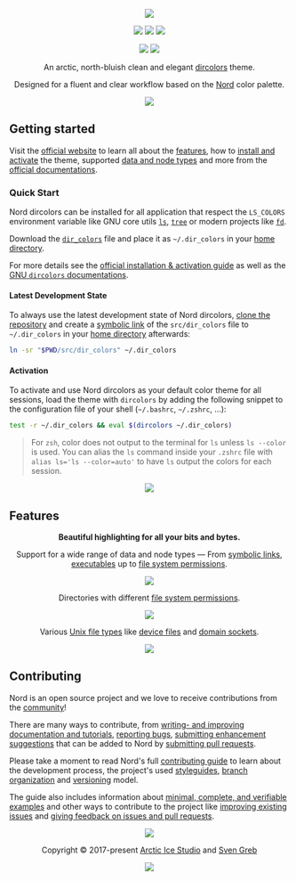 <p align="center"><a href="https://www.nordtheme.com/ports/dircolors" target="_blank"><img src="https://raw.githubusercontent.com/arcticicestudio/nord-docs/develop/assets/images/ports/dircolors/repository-hero.svg?sanitize=true"/></a></p>

<p align="center"><a href="https://github.com/arcticicestudio/nord-dircolors/releases/latest"><img src="https://img.shields.io/github/release/arcticicestudio/nord-dircolors.svg?style=flat-square&label=Release&logo=github&logoColor=eceff4&colorA=4c566a&colorB=88c0d0"/></a> <a href="https://www.nordtheme.com/docs/ports/dircolors"><img src="https://img.shields.io/github/release/arcticicestudio/nord-dircolors.svg?style=flat-square&label=Docs&colorA=4c566a&colorB=88c0d0&logo=data%3Aimage%2Fsvg%2Bxml%3Bbase64%2CPHN2ZyB4bWxucz0iaHR0cDovL3d3dy53My5vcmcvMjAwMC9zdmciIHdpZHRoPSIxNiIgaGVpZ2h0PSIxNiI%2BCiAgICA8cGF0aCBmaWxsPSIjZDhkZWU5IiBkPSJNMTMuNzQ2IDIuODEzYS42Ny42NyAwIDAgMC0uNTU5LS4xMzNMOCAzLjg0OGwtNS4xODgtMS4xOGEuNjY5LjY2OSAwIDAgMC0uNTcuMTMzLjY3Ny42NzcgMCAwIDAtLjI0Mi41MzF2OC4xMzNjLS4wMDguMzIuMjEuNTk4LjUyLjY2OGw1LjMzMiAxLjE5OWguMjk2bDUuMzMyLTEuMmEuNjY4LjY2OCAwIDAgMCAuNTItLjY2N1YzLjMzMmEuNjU5LjY1OSAwIDAgMC0uMjU0LS41MnpNMy4zMzIgNC4xNjhsNCAuODk4djYuNzY2bC00LS44OTh6bTkuMzM2IDYuNzY2bC00IC44OThWNS4wNjZsNC0uODk4em0wIDAiLz4KPC9zdmc%2BCg%3D%3D"/></a> <a href="https://github.com/arcticicestudio/nord-dircolors/blob/develop/CHANGELOG.md#050"><img src="https://img.shields.io/github/release/arcticicestudio/nord-dircolors.svg?style=flat-square&label=Changelog&logo=github&logoColor=eceff4&colorA=4c566a&colorB=88c0d0"/></a></p>

<p align="center"><a href="https://github.com/arcticicestudio/styleguide-markdown/releases/latest" target="_blank"><img src="https://img.shields.io/github/release/arcticicestudio/styleguide-markdown.svg?style=flat-square&label=Markdown%20Style%20Guide&colorA=4c566a&colorB=88c0d0&logo=data%3Aimage%2Fsvg%2Bxml%3Bbase64%2CPHN2ZyB4bWxucz0iaHR0cDovL3d3dy53My5vcmcvMjAwMC9zdmciIHdpZHRoPSIzOSIgaGVpZ2h0PSIzOSIgdmlld0JveD0iMCAwIDM5IDM5Ij48cGF0aCBmaWxsPSJub25lIiBzdHJva2U9IiNEOERFRTkiIHN0cm9rZS13aWR0aD0iMyIgc3Ryb2tlLW1pdGVybGltaXQ9IjEwIiBkPSJNMS41IDEuNWgzNnYzNmgtMzZ6Ii8%2BPHBhdGggZmlsbD0iI0Q4REVFOSIgZD0iTTIwLjY4MyAyNS42NTVsNS44NzItMTMuNDhoLjU2Nmw1Ljg3MyAxMy40OGgtMS45OTZsLTQuMTU5LTEwLjA1Ni00LjE2MSAxMC4wNTZoLTEuOTk1em0tMi42OTYgMGwtMTMuNDgtNS44NzJ2LS41NjZsMTMuNDgtNS44NzJ2MS45OTVMNy45MzEgMTkuNWwxMC4wNTYgNC4xNnoiLz48L3N2Zz4%3D"/></a> <a href="https://github.com/arcticicestudio/styleguide-git/releases/latest" target="_blank"><img src="https://img.shields.io/github/release/arcticicestudio/styleguide-git.svg?style=flat-square&label=Git%20Style%20Guide&logoColor=eceff4&colorA=4c566a&colorB=88c0d0&logo=git"/></a></p>

<p align="center">An arctic, north-bluish clean and elegant <a href="https://www.gnu.org/software/coreutils/dircolors" target="_blank">dircolors</a> theme.</p>

<p align="center">Designed for a fluent and clear workflow based on the <a href="https://www.nordtheme.com" target="_blank">Nord</a> color palette.</p>

<p align="center"><a href="https://www.nordtheme.com/ports/dircolors" target="_blank"><img src="https://raw.githubusercontent.com/arcticicestudio/nord-docs/develop/assets/images/ports/dircolors/overview.png"/></a></p>

## Getting started

Visit the [official website][nord-home] to learn all about the [features][nord-home#intro], how to [install and activate][nord-docs-home-install] the theme, supported [data and node types][nord-docs-home-types] and more from the [official documentations][nord-docs-home].

### Quick Start

Nord dircolors can be installed for all application that respect the `LS_COLORS` environment variable like GNU core utils [`ls`][wiki-ls], [`tree`][wiki-tree] or modern projects like [`fd`][gh-sharkdp/fd].

Download the [`dir_colors`][gh-tree-dir_colors] file and place it as `~/.dir_colors` in your [home directory][wiki-home_dir].

For more details see the [official installation & activation guide][nord-docs-home-install] as well as the [GNU `dircolors` documentations][gnu-docs-dircolors].

#### Latest Development State

To always use the latest development state of Nord dircolors, [clone the repository][repo] and create a [symbolic link][wiki-symlink] of the `src/dir_colors` file to `~/.dir_colors` in your [home directory][wiki-home_dir] afterwards:

```sh
ln -sr "$PWD/src/dir_colors" ~/.dir_colors
```

#### Activation

To activate and use Nord dircolors as your default color theme for all sessions, load the theme with `dircolors` by adding the following snippet to the configuration file of your shell (`~/.bashrc`, `~/.zshrc`, …):

```sh
test -r ~/.dir_colors && eval $(dircolors ~/.dir_colors)
```

> For `zsh`, color does not output to the terminal for `ls` unless `ls --color` is used. You can alias the `ls` command inside your `.zshrc` file with `alias ls='ls --color=auto'` to have `ls` output the colors for each session.

<p align="center"><img src="https://raw.githubusercontent.com/arcticicestudio/nord-docs/develop/assets/images/ports/dircolors/installation-shell-rc.png"/></p>

## Features

<p align="center"><strong>Beautiful highlighting for all your bits and bytes.</strong></p>
<p align="center">Support for a wide range of data and node types — From <a href="https://en.wikipedia.org/wiki/Symbolic_link" target="_blank">symbolic links</a>, <a href="https://en.wikipedia.org/wiki/Executable" target="_blank">executables</a> up to <a href="https://en.wikipedia.org/wiki/File_system_permissions" target="_blank">file system permissions</a>.</p>
<p align="center"><img src="https://raw.githubusercontent.com/arcticicestudio/nord-docs/develop/assets/images/ports/dircolors/links.png"/></p>

<p align="center">Directories with different <a href="https://en.wikipedia.org/wiki/File_system_permissions" target="_blank">file system permissions</a>.</p>
<p align="center"><img src="https://raw.githubusercontent.com/arcticicestudio/nord-docs/develop/assets/images/ports/dircolors/directories.png"/></p>

<p align="center">Various <a href="https://en.wikipedia.org/wiki/Unix_file_types" target="_blank">Unix file types</a> like <a href="https://en.wikipedia.org/wiki/Device_file" target="_blank">device files</a> and <a href="https://en.wikipedia.org/wiki/Unix_domain_socket" target="_blank">domain sockets</a>.</p>
<p align="center"><img src="https://raw.githubusercontent.com/arcticicestudio/nord-docs/develop/assets/images/ports/dircolors/blocks-and-sockets.png"/></p>

## Contributing

Nord is an open source project and we love to receive contributions from the [community][nord-comm]!

There are many ways to contribute, from [writing- and improving documentation and tutorials][nord-contrib-guide-docs], [reporting bugs][nord-contrib-guide-bugs], [submitting enhancement suggestions][nord-contrib-guide-enhance] that can be added to Nord by [submitting pull requests][nord-contrib-guide-pr].

Please take a moment to read Nord's full [contributing guide][nord-contrib-guide] to learn about the development process, the project's used [styleguides][nord-contrib-guide-styles], [branch organization][nord-contrib-guide-branching] and [versioning][nord-contrib-guide-versioning] model.

The guide also includes information about [minimal, complete, and verifiable examples][nord-contrib-guide-mcve] and other ways to contribute to the project like [improving existing issues][nord-contrib-guide-impr-issues] and [giving feedback on issues and pull requests][nord-contrib-guide-feedback].

<p align="center"><img src="https://raw.githubusercontent.com/arcticicestudio/nord-docs/develop/assets/images/nord/repository-footer-separator.svg?sanitize=true" /></p>

<p align="center">Copyright &copy; 2017-present <a href="https://www.arcticicestudio.com" target="_blank">Arctic Ice Studio</a> and <a href="https://www.svengreb.de" target="_blank">Sven Greb</a></p>

<p align="center"><a href="https://github.com/arcticicestudio/nord-dircolors/blob/develop/LICENSE.md"><img src="https://img.shields.io/static/v1.svg?style=flat-square&label=License&message=MIT&logoColor=eceff4&logo=github&colorA=4c566a&colorB=88c0d0"/></a></p>

[gh-sharkdp/fd]: https://github.com/sharkdp/fd
[gh-tree-dir_colors]: https://github.com/arcticicestudio/nord-dircolors/blob/develop/src/dir_colors
[gnu-docs-dircolors]: https://www.gnu.org/software/coreutils/manual/html_node/dircolors-invocation.html
[nord-comm]: https://www.nordtheme.com/community
[nord-contrib-guide-branching]: https://github.com/arcticicestudio/nord/blob/develop/CONTRIBUTING.md#branch-organization
[nord-contrib-guide-bugs]: https://github.com/arcticicestudio/nord/blob/develop/CONTRIBUTING.md#bug-reports
[nord-contrib-guide-docs]: https://github.com/arcticicestudio/nord/blob/develop/CONTRIBUTING.md#documentations
[nord-contrib-guide-enhance]: https://github.com/arcticicestudio/nord/blob/develop/CONTRIBUTING.md#enhancement-suggestions
[nord-contrib-guide-feedback]: https://github.com/arcticicestudio/nord/blob/develop/CONTRIBUTING.md#give-feedback-on-issues-and-pull-requests
[nord-contrib-guide-impr-issues]: https://github.com/arcticicestudio/nord/blob/develop/CONTRIBUTING.md#improve-issues
[nord-contrib-guide-mcve]: https://github.com/arcticicestudio/nord/blob/develop/CONTRIBUTING.md#mcve
[nord-contrib-guide-pr]: https://github.com/arcticicestudio/nord/blob/develop/CONTRIBUTING.md#pull-requests
[nord-contrib-guide-styles]: https://github.com/arcticicestudio/nord/blob/develop/CONTRIBUTING.md#styleguides
[nord-contrib-guide-versioning]: https://github.com/arcticicestudio/nord/blob/develop/CONTRIBUTING.md#versioning
[nord-contrib-guide]: https://github.com/arcticicestudio/nord/blob/develop/CONTRIBUTING.md
[nord-docs-home-install]: https://www.nordtheme.com/docs/ports/dircolors/installation
[nord-docs-home-types]: https://www.nordtheme.com/docs/ports/dircolors/type-support
[nord-docs-home]: https://www.nordtheme.com/docs/ports/dircolors
[nord-home]: https://www.nordtheme.com/ports/dircolors
[nord-home#intro]: https://www.nordtheme.com/ports/dircolors#introduction
[repo]: https://github.com/arcticicestudio/nord-dircolors
[wiki-home_dir]: https://en.wikipedia.org/wiki/Home_directory
[wiki-ls]: https://en.wikipedia.org/wiki/Ls
[wiki-symlink]: https://en.wikipedia.org/wiki/Symbolic_link
[wiki-tree]: https://en.wikipedia.org/wiki/Tree_(command)
